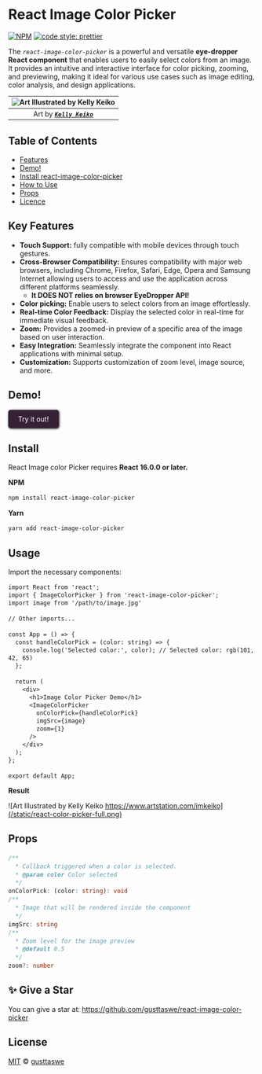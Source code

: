# React Image Color Picker 

[![NPM](https://img.shields.io/npm/v/react-image-color-picker.svg)](https://www.npmjs.com/package/react-image-color-picker) 
 [![code style: prettier](https://img.shields.io/badge/code_style-prettier-ff69b4.svg)](https://github.com/prettier/prettier)

The _`react-image-color-picker`_ is a powerful and versatile **eye-dropper React component** that enables users to easily select colors from an image. It provides an intuitive and interactive interface for color picking, zooming, and previewing, making it ideal for various use cases such as image editing, color analysis, and design applications.

|![Art Illustrated by Kelly Keiko](https://technog.com.br/color-picker/0f1c65bc-13a5-11ee-be56-0242ac120003.gif)|
|:--:| 
|  Art by [**_`Kelly Keiko`_**](https://www.artstation.com/imkeiko)  |

## Table of Contents
  - [Features](#key-features)
  - [Demo!](#demo)
  - [Install react-image-color-picker](#install)
  - [How to Use](#usage)
  - [Props](#props)
  - [Licence](#license)
  
## Key Features
  - **Touch Support:** fully compatible with mobile devices through touch gestures.
  - **Cross-Browser Compatibility:** Ensures compatibility with major web browsers, including Chrome, Firefox, Safari, Edge, Opera and Samsung Internet allowing users to access and use the application across different platforms seamlessly.
    - **It DOES NOT relies on browser EyeDropper API!** 
  - **Color picking:** Enable users to select colors from an image effortlessly.
  - **Real-time Color Feedback:** Display the selected color in real-time for immediate visual feedback.
  - **Zoom:** Provides a zoomed-in preview of a specific area of the image based on user interaction.
  - **Easy Integration:** Seamlessly integrate the component into React applications with minimal setup.
  - **Customization:** Supports customization of zoom level, image source, and more.


## Demo!
<a 
  href="https://technog.com.br/projects/react-image-color-picker/#try-it-out"
  target="_blank"
  rel="noopener noreferrer"
  style="display: inline-block; padding: 10px 20px; border-radius: 5px; background-color: #362035; box-shadow: 1px 1px 4px #000; color: white; text-decoration: none;">
  Try it out!
</a>


## Install

React Image color Picker requires **React 16.0.0 or later.**

**NPM**
```bash
npm install react-image-color-picker
```

**Yarn**
```bash
yarn add react-image-color-picker
```

## Usage

Import the necessary components:

```tsx
import React from 'react';
import { ImageColorPicker } from 'react-image-color-picker';
import image from '/path/to/image.jpg'

// Other imports...

const App = () => {
  const handleColorPick = (color: string) => {
    console.log('Selected color:', color); // Selected color: rgb(101, 42, 65)
  };

  return (
    <div>
      <h1>Image Color Picker Demo</h1>
      <ImageColorPicker
        onColorPick={handleColorPick}
        imgSrc={image}
        zoom={1}
      />
    </div>
  );
};

export default App;
```

**Result**

![Art Illustrated by Kelly Keiko https://www.artstation.com/imkeiko](/static/react-color-picker-full.png)


## Props

```ts
/**
  * Callback triggered when a color is selected.
  * @param color Color selected
  */
onColorPick: (color: string): void
/**
  * Image that will be rendered inside the component
  */
imgSrc: string
/**
  * Zoom level for the image preview
  * @default 0.5
  */
zoom?: number
```

## ✨ Give a Star
You can give a star at: https://github.com/gusttaswe/react-image-color-picker
## License

[MIT](https://github.com/gusttaswe/react-image-color-picker/blob/main/LICENSE) © [gusttaswe](https://github.com/gusttaswe)
